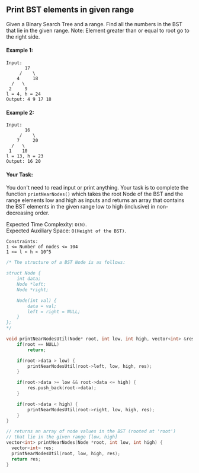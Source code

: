 ## Print BST elements in given range

Given a Binary Search Tree and a range. Find all the numbers in the BST that lie in the given range.
Note: Element greater than or equal to root go to the right side.

#### Example 1:

```
Input:
       17
     /    \
    4     18
  /   \
 2     9
l = 4, h = 24
Output: 4 9 17 18
```

#### Example 2:

```
Input:
       16
     /    \
    7     20
  /   \
 1    10
l = 13, h = 23
Output: 16 20
```

#### Your Task:

You don't need to read input or print anything. Your task is to complete the function `printNearNodes()` which takes the root Node of the BST and the range elements low and high as inputs and returns an array that contains the BST elements in the given range low to high (inclusive) in non-decreasing order.

Expected Time Complexity: `O(N)`.  
Expected Auxiliary Space: `O(Height of the BST)`.

```
Constraints:
1 <= Number of nodes <= 104
1 <= l < h < 10^5
```

```c++
/* The structure of a BST Node is as follows:

struct Node {
    int data;
    Node *left;
    Node *right;

    Node(int val) {
        data = val;
        left = right = NULL;
    }
};
*/

void printNearNodesUtil(Node* root, int low, int high, vector<int> &res) {
    if(root == NULL)
        return;

    if(root->data > low) {
        printNearNodesUtil(root->left, low, high, res);
    }

    if(root->data >= low && root->data <= high) {
        res.push_back(root->data);
    }

    if(root->data < high) {
        printNearNodesUtil(root->right, low, high, res);
    }
}

// returns an array of node values in the BST (rooted at 'root')
// that lie in the given range [low, high]
vector<int> printNearNodes(Node *root, int low, int high) {
  vector<int> res;
  printNearNodesUtil(root, low, high, res);
  return res;
}
```
